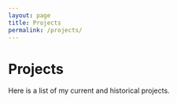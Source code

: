 ```yaml
---
layout: page
title: Projects
permalink: /projects/
---
```



# Projects

Here is a list of my current and historical projects.

